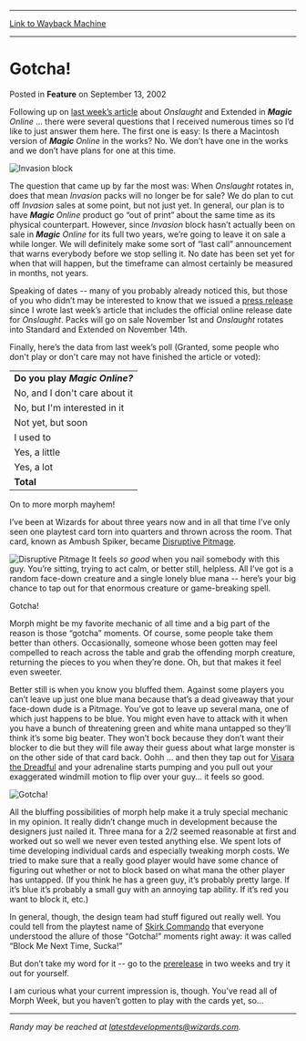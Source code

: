 
---
[Link to Wayback Machine](https://web.archive.org/web/20210503070439/https://magic.wizards.com/en/articles/archive/feature/gotcha-2002-09-13)

[_metadata_:wayback_url]:- "https://magic.wizards.com/en/articles/archive/feature/gotcha-2002-09-13"
[_metadata_:wayback_raw_url]:- "https://web.archive.org/web/20210503070439id_/https://magic.wizards.com/en/articles/archive/feature/gotcha-2002-09-13"
[_metadata_:wayback_capture_timestamp]:- "2021-05-03 07:04:39+00:00"
[_metadata_:publish_date]:- "2002-09-13"
[_metadata_:description]:- "Following up on last week’s article about Onslaught and Extended in Magic Online ... there were several questions that I received numerous times so I’d like to just answer them here. The first one is easy: Is there a Macintosh version of Magic Online in the works? No. We don’t have one in the works and we don’t have plans for one at this time. The question that came up by far"
[_metadata_:generator]:- "Drupal 7 (http://drupal.org)"
---


Gotcha!
=======



 Posted in **Feature**
 on September 13, 2002 










Following up on [last week’s article](http://archive.wizards.com/Magic/Magazine/Article.aspx?x=mtgcom/daily/rb36) about *Onslaught* and Extended in ***Magic** Online* ... there were several questions that I received numerous times so I’d like to just answer them here. The first one is easy: Is there a Macintosh version of ***Magic** Online* in the works? No. We don’t have one in the works and we don’t have plans for one at this time.


![Invasion block](https://media.wizards.com/legacy/global/images/mtgcom_daily_rb37_pic1_en.jpg)


The question that came up by far the most was: When *Onslaught* rotates in, does that mean *Invasion* packs will no longer be for sale? We do plan to cut off *Invasion* sales at some point, but not just yet. In general, our plan is to have ***Magic** Online* product go “out of print” about the same time as its physical counterpart. However, since *Invasion* block hasn’t actually been on sale in ***Magic** Online* for its full two years, we’re going to leave it on sale a while longer. We will definitely make some sort of “last call” announcement that warns everybody before we stop selling it. No date has been set yet for when that will happen, but the timeframe can almost certainly be measured in months, not years.


Speaking of dates -- many of you probably already noticed this, but those of you who didn’t may be interested to know that we issued a [press release](http://archive.wizards.com/Magic/TCG/Article.aspx?x=magic/magiconline/onsannounce) since I wrote last week’s article that includes the official online release date for *Onslaught*. Packs will go on sale November 1st and *Onslaught* rotates into Standard and Extended on November 14th.


Finally, here’s the data from last week’s poll (Granted, some people who don't play or don't care may not have finished the article or voted):




|  |
| --- |
| **Do you play *Magic Online?*** |
| No, and I don't care about it | 1122 | 24.7% |
| No, but I'm interested in it | 666 | 14.7% |
| Not yet, but soon | 681 | 15.0% |
| I used to | 466 | 10.3% |
| Yes, a little | 444 | 9.8% |
| Yes, a lot | 1165 | 25.6% |
| **Total** | **4544** | **100.0%** |

On to more morph mayhem!


I’ve been at Wizards for about three years now and in all that time I’ve only seen one playtest card torn into quarters and thrown across the room. That card, known as Ambush Spiker, became [Disruptive Pitmage](http://gatherer.wizards.com/Pages/Card/Details.aspx?name=Disruptive+Pitmage).



![Disruptive Pitmage](http://gatherer.wizards.com/Handlers/Image.ashx?size=small&type=card&name=Disruptive%20Pitmage&options=) It feels *so good* when you nail somebody with this guy. You’re sitting, trying to act calm, or better still, helpless. All I’ve got is a random face-down creature and a single lonely blue mana -- here’s your big chance to tap out for that enormous creature or game-breaking spell.



Gotcha!


Morph might be my favorite mechanic of all time and a big part of the reason is those “gotcha” moments. Of course, some people take them better than others. Occasionally, someone whose been gotten may feel compelled to reach across the table and grab the offending morph creature, returning the pieces to you when they’re done. Oh, but that makes it feel even sweeter.


Better still is when you know you bluffed them. Against some players you can’t leave up just one blue mana because that’s a dead giveaway that your face-down dude is a Pitmage. You’ve got to leave up several mana, one of which just happens to be blue. You might even have to attack with it when you have a bunch of threatening green and white mana untapped so they’ll think it’s some big beater. They won’t bock because they don’t want their blocker to die but they will file away their guess about what large monster is on the other side of that card back. Oohh ... and then they tap out for [Visara the Dreadful](http://gatherer.wizards.com/Pages/Card/Details.aspx?name=Visara+the+Dreadful) and your adrenaline starts pumping and you pull out your exaggerated windmill motion to flip over your guy... it feels so good.


![Gotcha!](https://media.wizards.com/legacy/global/images/mtgcom_daily_rb37_pic2_en.jpg)


All the bluffing possibilities of morph help make it a truly special mechanic in my opinion. It really didn’t change much in development because the designers just nailed it. Three mana for a 2/2 seemed reasonable at first and worked out so well we never even tested anything else. We spent lots of time developing individual cards and especially tweaking morph costs. We tried to make sure that a really good player would have some chance of figuring out whether or not to block based on what mana the other player has untapped. (If you think he has a green guy, it’s probably pretty large. If it’s blue it’s probably a small guy with an annoying tap ability. If it’s red you want to block it, etc.)


In general, though, the design team had stuff figured out really well. You could tell from the playtest name of [Skirk Commando](http://gatherer.wizards.com/Pages/Card/Details.aspx?name=Skirk+Commando) that everyone understood the allure of those “Gotcha!” moments right away: it was called “Block Me Next Time, Sucka!”


But don’t take my word for it -- go to the [prerelease](http://archive.wizards.com/tournaments/main.asp?x=prerelease_facts) in two weeks and try it out for yourself.


I am curious what your current impression is, though. You’ve read all of Morph Week, but you haven’t gotten to play with the cards yet, so…




---

*Randy may be reached at latestdevelopments@wizards.com.*







